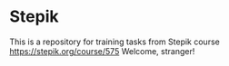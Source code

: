 # Stepik
This is a repository for training tasks from Stepik course https://stepik.org/course/575 
Welcome, stranger!
